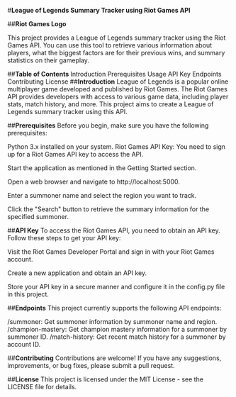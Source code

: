 #**League of Legends Summary Tracker using Riot Games API**

##**Riot Games Logo**

This project provides a League of Legends summary tracker using the Riot Games API. You can use this tool to retrieve various information about players, what the biggest factors are for their previous wins, and summary statistics on their gameplay.

##**Table of Contents**
Introduction
Prerequisites
Usage
API Key
Endpoints
Contributing
License
##**Introduction**
League of Legends is a popular online multiplayer game developed and published by Riot Games. The Riot Games API provides developers with access to various game data, including player stats, match history, and more. This project aims to create a League of Legends summary tracker using this API.

##**Prerequisites**
Before you begin, make sure you have the following prerequisites:

Python 3.x installed on your system.
Riot Games API Key: You need to sign up for a Riot Games API key to access the API.

Start the application as mentioned in the Getting Started section.

Open a web browser and navigate to http://localhost:5000.

Enter a summoner name and select the region you want to track.

Click the "Search" button to retrieve the summary information for the specified summoner.

##**API Key**
To access the Riot Games API, you need to obtain an API key. Follow these steps to get your API key:

Visit the Riot Games Developer Portal and sign in with your Riot Games account.

Create a new application and obtain an API key.

Store your API key in a secure manner and configure it in the config.py file in this project.

##**Endpoints**
This project currently supports the following API endpoints:

/summoner: Get summoner information by summoner name and region.
/champion-mastery: Get champion mastery information for a summoner by summoner ID.
/match-history: Get recent match history for a summoner by account ID.

##**Contributing**
Contributions are welcome! If you have any suggestions, improvements, or bug fixes, please submit a pull request.

##**License**
This project is licensed under the MIT License - see the LICENSE file for details.
